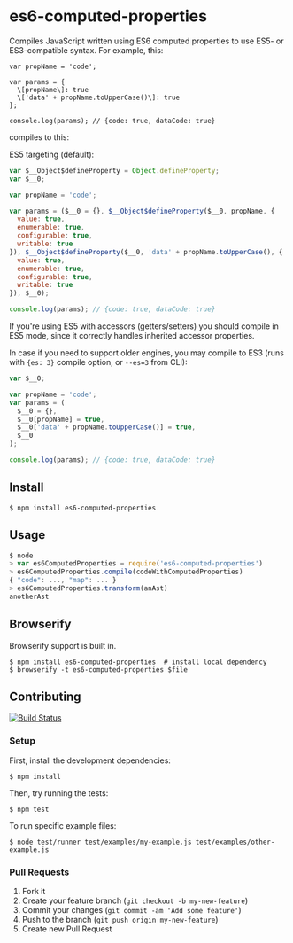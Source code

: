 # es6-computed-properties

Compiles JavaScript written using ES6 computed properties to use
ES5- or ES3-compatible syntax. For example, this:

```
var propName = 'code';

var params = {
  \[propName\]: true
  \['data' + propName.toUpperCase()\]: true
};

console.log(params); // {code: true, dataCode: true}
```

compiles to this:

ES5 targeting (default):

```js
var $__Object$defineProperty = Object.defineProperty;
var $__0;

var propName = 'code';

var params = ($__0 = {}, $__Object$defineProperty($__0, propName, {
  value: true,
  enumerable: true,
  configurable: true,
  writable: true
}), $__Object$defineProperty($__0, 'data' + propName.toUpperCase(), {
  value: true,
  enumerable: true,
  configurable: true,
  writable: true
}), $__0);

console.log(params); // {code: true, dataCode: true}
```

If you're using ES5 with accessors (getters/setters) you should compile in ES5 mode, since it correctly handles inherited accessor properties.

In case if you need to support older engines, you may compile to ES3 (runs with `{es: 3}` compile option, or `--es=3` from CLI):

```js
var $__0;

var propName = 'code';
var params = (
  $__0 = {},
  $__0[propName] = true,
  $__0['data' + propName.toUpperCase()] = true,
  $__0
);

console.log(params); // {code: true, dataCode: true}
```

## Install

```
$ npm install es6-computed-properties
```

## Usage

```js
$ node
> var es6ComputedProperties = require('es6-computed-properties')
> es6ComputedProperties.compile(codeWithComputedProperties)
{ "code": ..., "map": ... }
> es6ComputedProperties.transform(anAst)
anotherAst
```

## Browserify

Browserify support is built in.

```
$ npm install es6-computed-properties  # install local dependency
$ browserify -t es6-computed-properties $file
```

## Contributing

[![Build Status](https://travis-ci.org/DmitrySoshnikov/es6-computed-properties.png?branch=master)](https://travis-ci.org/DmitrySoshnikov/es6-computed-properties)

### Setup

First, install the development dependencies:

```
$ npm install
```

Then, try running the tests:

```
$ npm test
```

To run specific example files:

```
$ node test/runner test/examples/my-example.js test/examples/other-example.js
```

### Pull Requests

1. Fork it
2. Create your feature branch (`git checkout -b my-new-feature`)
3. Commit your changes (`git commit -am 'Add some feature'`)
4. Push to the branch (`git push origin my-new-feature`)
5. Create new Pull Request


